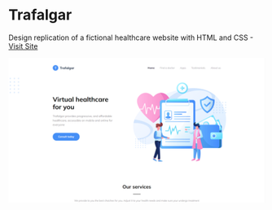 # Trafalgar
Design replication of a fictional healthcare website with HTML and CSS -
[Visit Site](https://mgailius.github.io/Digits/)

![Digits Screenshot](/img/health.png)
